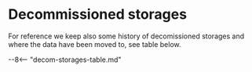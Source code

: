 # Decommissioned storages

For reference we keep also some history of decomissioned storages and where the data have been moved to, see table below.

--8<-- "decom-storages-table.md"




